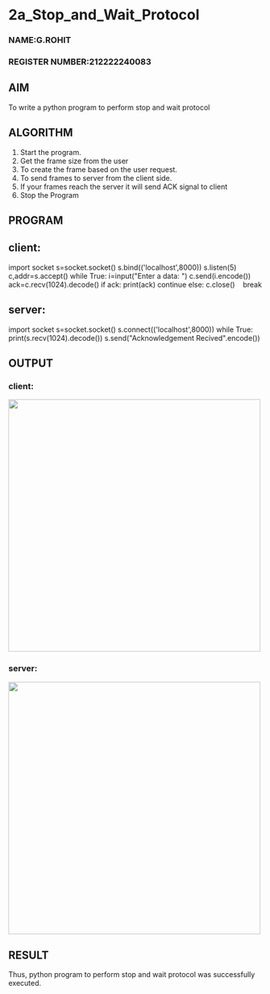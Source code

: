 # 2a_Stop_and_Wait_Protocol
### NAME:G.ROHIT
### REGISTER NUMBER:212222240083

## AIM 
To write a python program to perform stop and wait protocol
## ALGORITHM
1. Start the program.
2. Get the frame size from the user
3. To create the frame based on the user request.
4. To send frames to server from the client side.
5. If your frames reach the server it will send ACK signal to client
6. Stop the Program
## PROGRAM
## client:

import socket
s=socket.socket()
s.bind(('localhost',8000))
s.listen(5)
c,addr=s.accept()
while True:
 i=input("Enter a data: ")
 c.send(i.encode())
 ack=c.recv(1024).decode()
 if ack:
   print(ack)
   continue
 else:
   c.close()
   break

## server:
import socket
s=socket.socket()
s.connect(('localhost',8000))
while True:
 print(s.recv(1024).decode())
 s.send("Acknowledgement Recived".encode())
 
## OUTPUT
### client:
 <img src="https://github.com/aaliyafathimaa/2a_Stop_and_Wait_Protocol/assets/154801069/3459f2be-bbd7-4d11-9d85-98c283aaea3e.type" width="" height="500"> 
 
### server:
 <img src="https://github.com/aaliyafathimaa/2a_Stop_and_Wait_Protocol/assets/154801069/c8149563-9d3a-4aa5-b69e-bce27f2aedbe.type" width="" height="500">


## RESULT
Thus, python program to perform stop and wait protocol was successfully executed.
